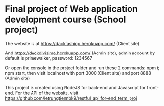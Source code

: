 # Final project of Web application development course (School project)
The website is at https://dackfashiop.herokuapp.com/ (Client site)

And https://dackdivisima.herokuapp.com/ (Admin site), admin account by default is primewalker, password: 1234567

Or open the console in the project folder and run these 2 commands: npm i; npm start, then visit localhost with port 3000 (Client site) and port 8888 (Admin site)

This project is created using NodeJS for back-end and Javascript for front-end. For the API of the website, visit https://github.com/letrungtiennbk9/restful_api_for-end_term_proj
